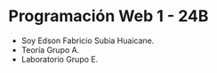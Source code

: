 # Programación Web 1 - 24B
- Soy Edson Fabricio Subia Huaicane. 
- Teoría Grupo A.
- Laboratorio Grupo E.